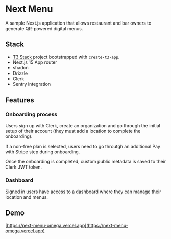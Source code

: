 # Next Menu

A sample Next.js application that allows restaurant and bar owners to generate QR-powered digital menus.

## Stack 
- [T3 Stack](https://create.t3.gg/) project bootstrapped with `create-t3-app`.
- Next.js 15 App router
- shadcn
- Drizzle
- Clerk
- Sentry integration

## Features

### Onboarding process
Users sign up with Clerk, create an organization and go through the initial setup of their account (they must add a location to complete the onboarding).

If a non-free plan is selected, users need to go throutgh an additional Pay with Stripe step during onboarding. 

Once the onboarding is completed, custom public metadata is saved to their Clerk JWT token.

### Dashboard
Signed in users have access to a dashboard where they can manage their location and menus.

## Demo

[https://next-menu-omega.vercel.app](https://next-menu-omega.vercel.app)
